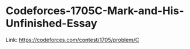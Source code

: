 # Codeforces-1705C-Mark-and-His-Unfinished-Essay
Link: https://codeforces.com/contest/1705/problem/C
